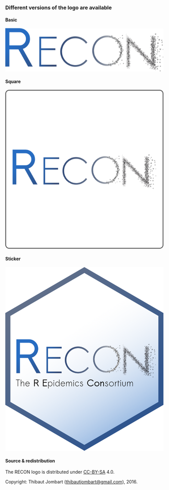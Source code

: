 
### Different versions of the logo are available

#### Basic
<img src="png/logo-w600px.png" width="500px" alt="basic logo">

#### Square
<img src="png/logo-square-w600px.png" width="500px" alt="square logo">

#### Sticker
<img src="png/logo-sticker.png" width="500px" alt="sticker logo">





#### Source & redistribution
The RECON logo is distributed under [CC-BY-SA](https://creativecommons.org/licenses/by-sa/4.0/) 4.0. 

Copyright: Thibaut Jombart (thibautjombart@gmail.com), 2016.
